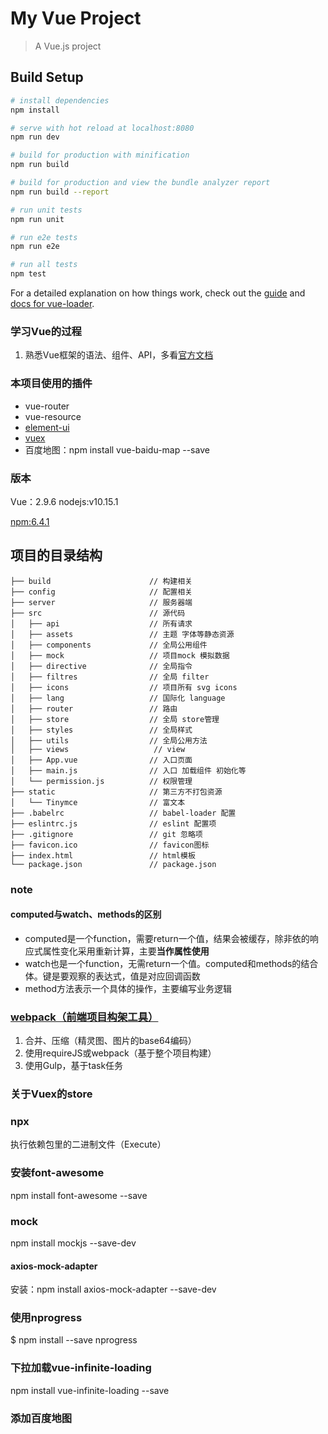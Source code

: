 # My Vue Project

> A Vue.js project

## Build Setup

``` bash
# install dependencies
npm install

# serve with hot reload at localhost:8080
npm run dev

# build for production with minification
npm run build

# build for production and view the bundle analyzer report
npm run build --report

# run unit tests
npm run unit

# run e2e tests
npm run e2e

# run all tests
npm test
```

For a detailed explanation on how things work, check out the [guide](http://vuejs-templates.github.io/webpack/) and [docs for vue-loader](http://vuejs.github.io/vue-loader).
### 学习Vue的过程
1. 熟悉Vue框架的语法、组件、API，多看[官方文档](https://cn.vuejs.org/v2/guide/instance.html#ad)
### 本项目使用的插件
- vue-router
- vue-resource
- [element-ui](https://element.eleme.cn/#/zh-CN/component/installation)
- [vuex](https://vuex.vuejs.org/zh/guide/)
- 百度地图：npm install vue-baidu-map --save

### 版本
Vue：2.9.6
nodejs:v10.15.1

[npm:6.4.1](registry.npmjs.org)

## 项目的目录结构
```
├── build                      // 构建相关  
├── config                     // 配置相关
├── server                     // 服务器端
├── src                        // 源代码
│   ├── api                    // 所有请求
│   ├── assets                 // 主题 字体等静态资源
│   ├── components             // 全局公用组件
│   ├── mock                   // 项目mock 模拟数据
│   ├── directive              // 全局指令
│   ├── filtres                // 全局 filter
│   ├── icons                  // 项目所有 svg icons
│   ├── lang                   // 国际化 language
│   ├── router                 // 路由
│   ├── store                  // 全局 store管理
│   ├── styles                 // 全局样式
│   ├── utils                  // 全局公用方法
│   ├── views                   // view
│   ├── App.vue                // 入口页面
│   ├── main.js                // 入口 加载组件 初始化等
│   └── permission.js          // 权限管理
├── static                     // 第三方不打包资源
│   └── Tinymce                // 富文本
├── .babelrc                   // babel-loader 配置
├── eslintrc.js                // eslint 配置项
├── .gitignore                 // git 忽略项
├── favicon.ico                // favicon图标
├── index.html                 // html模板
└── package.json               // package.json

```
### note
#### computed与watch、methods的区别
- computed是一个function，需要return一个值，结果会被缓存，除非依的响应式属性变化采用重新计算，主要**当作属性使用**
- watch也是一个function，无需return一个值。computed和methods的结合体。键是要观察的表达式，值是对应回调函数
- method方法表示一个具体的操作，主要编写业务逻辑

### [webpack（前端项目构架工具）](webpack.js.org)

1. 合并、压缩（精灵图、图片的base64编码）
2. 使用requireJS或webpack（基于整个项目构建）
3. 使用Gulp，基于task任务


### 关于Vuex的store

### npx
执行依赖包里的二进制文件（Execute）

### 安装font-awesome
npm install font-awesome --save

### mock
npm install mockjs --save-dev

####  axios-mock-adapter
安装：npm install axios-mock-adapter --save-dev

### 使用nprogress
$ npm install --save nprogress

### 下拉加载vue-infinite-loading
npm install vue-infinite-loading --save

### 添加百度地图


